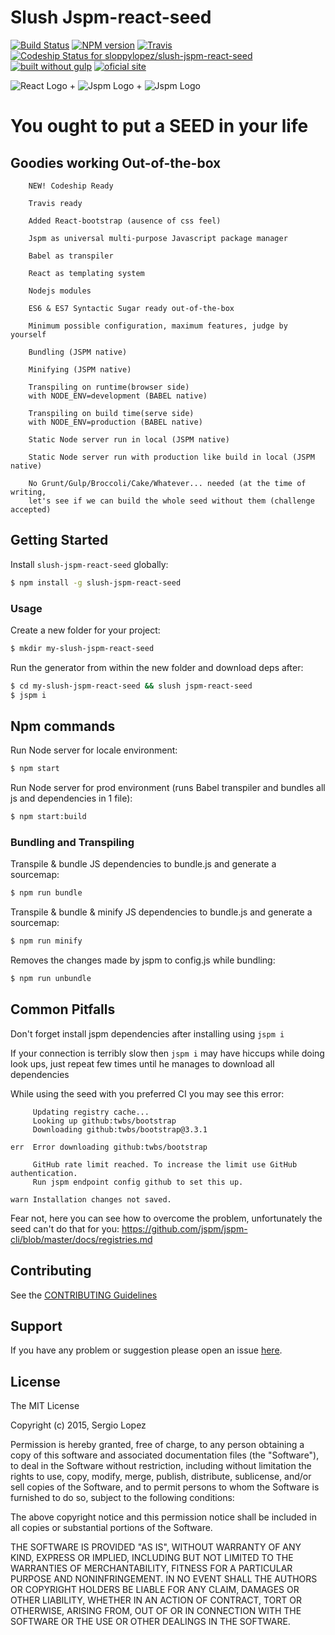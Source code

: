 # Slush Jspm-react-seed 

[![Build Status](https://secure.travis-ci.org/sloppylopez/slush-jspm-react-seed.png?branch=master)](https://travis-ci.org/sloppylopez/slush-jspm-react-seed) 
[![NPM version](https://badge-me.herokuapp.com/api/npm/slush-jspm-react-seed.png)](http://badges.enytc.com/for/npm/slush-jspm-react-seed)
[![Travis](https://travis-ci.org/sloppylopez/angulpar.svg)](https://travis-ci.org/sloppylopez/angulpar)
[![Codeship Status for sloppylopez/slush-jspm-react-seed](https://codeship.com/projects/64f5f2f0-7dab-0133-7e41-6a5cc34fb59d/status?branch=master)](https://codeship.com/projects/120218)
[![built without gulp](https://img.shields.io/badge/build%20without-gulp-brightgreen.svg)](http://jspm.com)
[![oficial site](https://img.shields.io/badge/sloppy-lopez-pink.svg)](http://sloppylopez.com)

![React Logo](https://facebook.github.io/react/favicon.ico) + ![Jspm Logo](http://andrewhfarmer.com/img/2015-11-12-package-managers/jspm.png) + ![Jspm Logo](https://www.gravatar.com/avatar/1f69fbc8337dc301bb0479eef85376df?s=48&d=identicon)

>
 
# You ought to put a SEED in your life

## Goodies working Out-of-the-box
        NEW! Codeship Ready
        
        Travis ready
        
        Added React-bootstrap (ausence of css feel)
        
        Jspm as universal multi-purpose Javascript package manager

        Babel as transpiler

        React as templating system

        Nodejs modules

        ES6 & ES7 Syntactic Sugar ready out-of-the-box

        Minimum possible configuration, maximum features, judge by yourself

        Bundling (JSPM native)

        Minifying (JSPM native)

        Transpiling on runtime(browser side)
        with NODE_ENV=development (BABEL native)

        Transpiling on build time(serve side)
        with NODE_ENV=production (BABEL native)

        Static Node server run in local (JSPM native)

        Static Node server run with production like build in local (JSPM native)

        No Grunt/Gulp/Broccoli/Cake/Whatever... needed (at the time of writing, 
        let's see if we can build the whole seed without them (challenge accepted)

## Getting Started

Install `slush-jspm-react-seed` globally:

```bash
$ npm install -g slush-jspm-react-seed
```

### Usage

Create a new folder for your project:

```bash
$ mkdir my-slush-jspm-react-seed
```

Run the generator from within the new folder and download deps after:

```bash
$ cd my-slush-jspm-react-seed && slush jspm-react-seed
$ jspm i
```

## Npm commands

Run Node server for locale environment:

```bash
$ npm start
```

Run Node server for prod environment (runs Babel transpiler and bundles all js and dependencies in 1 file):

```bash
$ npm start:build
```

### Bundling and Transpiling

Transpile & bundle JS dependencies to bundle.js and generate a sourcemap:

```bash
$ npm run bundle
```

Transpile & bundle & minify JS dependencies to bundle.js and generate a sourcemap:

```bash
$ npm run minify
```

Removes the changes made by jspm to config.js while bundling:

```bash
$ npm run unbundle
```

## Common Pitfalls

Don't forget install jspm dependencies after installing using ```jspm i```

If your connection is terribly slow then ```jspm i``` may have hiccups while 
doing look ups, just repeat few times until he manages to download all dependencies

While using the seed with you preferred CI you may see this error:
```
     Updating registry cache...
     Looking up github:twbs/bootstrap
     Downloading github:twbs/bootstrap@3.3.1

err  Error downloading github:twbs/bootstrap

     GitHub rate limit reached. To increase the limit use GitHub authentication.
     Run jspm endpoint config github to set this up.

warn Installation changes not saved.
``` 
Fear not, here you can see how to overcome the problem, unfortunately the seed can't do that for you:
https://github.com/jspm/jspm-cli/blob/master/docs/registries.md

## Contributing

See the [CONTRIBUTING Guidelines](https://github.com/sloppylopez/slush-jspm-react-seed/blob/master/CONTRIBUTING.md)

## Support
If you have any problem or suggestion please open an issue [here](https://github.com/sloppylopez/slush-jspm-react-seed/issues).

## License 

The MIT License

Copyright (c) 2015, Sergio Lopez

Permission is hereby granted, free of charge, to any person
obtaining a copy of this software and associated documentation
files (the "Software"), to deal in the Software without
restriction, including without limitation the rights to use,
copy, modify, merge, publish, distribute, sublicense, and/or sell
copies of the Software, and to permit persons to whom the
Software is furnished to do so, subject to the following
conditions:

The above copyright notice and this permission notice shall be
included in all copies or substantial portions of the Software.

THE SOFTWARE IS PROVIDED "AS IS", WITHOUT WARRANTY OF ANY KIND,
EXPRESS OR IMPLIED, INCLUDING BUT NOT LIMITED TO THE WARRANTIES
OF MERCHANTABILITY, FITNESS FOR A PARTICULAR PURPOSE AND
NONINFRINGEMENT. IN NO EVENT SHALL THE AUTHORS OR COPYRIGHT
HOLDERS BE LIABLE FOR ANY CLAIM, DAMAGES OR OTHER LIABILITY,
WHETHER IN AN ACTION OF CONTRACT, TORT OR OTHERWISE, ARISING
FROM, OUT OF OR IN CONNECTION WITH THE SOFTWARE OR THE USE OR
OTHER DEALINGS IN THE SOFTWARE.

